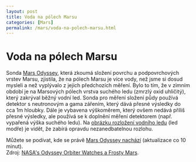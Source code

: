 ```yaml
---
layout: post
title: Voda na pólech Marsu
categories: [Mars]
permalink: /mars/voda-na-polech-marsu.html
---
```

# Voda na pólech Marsu

Sonda [Mars Odyssey](http://mars.jpl.nasa.gov/odyssey/), která zkoumá složení povrchu a podpovrchových vrstev Marsu, zjistila, že na pólech Marsu je více vody, než jsme si dosud mysleli a než vyplývalo z jejich předchozích měření. Bylo to tím, že v zimním období je na Marsových pólech vrstva suchého ledu (zmrzlý oxid uhličitý), který zakrýval běžný vodní led. Sonda pro měření složení půdy používá detektor s neutronovým a gama zářením, který dává přesné výsledky do cca 1m hloubky. Dále je vybavena výškoměrem, který ovšem nedává příliš přesné výsledky, ale používá se k doplnění měření detektorem (např. vypařená výška suchého ledu). Na [obrázku rozložení vodního ledu](http://www.jpl.nasa.gov/images/mars/odyssey-062603-summer-browse.jpg) (led modře) je vidět, že zabírá opravdu nezanedbatelnou rozlohu.

Můžete se podívat, kde se právě [Mars Odyssey nachází](http://mars.jpl.nasa.gov/odyssey/mission/rightnow.html) (aktualizace co 10 minut).  
Zdroj: [NASA's Odyssey Orbiter Watches a Frosty Mars](http://www.jpl.nasa.gov/releases/2003/91.cfm).

